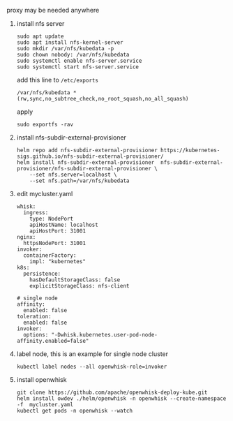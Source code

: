 proxy may be needed anywhere

1. install nfs server
    ```
    sudo apt update
    sudo apt install nfs-kernel-server
    sudo mkdir /var/nfs/kubedata -p
    sudo chown nobody: /var/nfs/kubedata
    sudo systemctl enable nfs-server.service
    sudo systemctl start nfs-server.service
    ```
    add this line to `/etc/exports`
    ```
    /var/nfs/kubedata * (rw,sync,no_subtree_check,no_root_squash,no_all_squash)
    ```
    apply
    ```
    sudo exportfs -rav
    ```
2. install nfs-subdir-external-provisioner
    ```
    helm repo add nfs-subdir-external-provisioner https://kubernetes-sigs.github.io/nfs-subdir-external-provisioner/
    helm install nfs-subdir-external-provisioner  nfs-subdir-external-provisioner/nfs-subdir-external-provisioner \
        --set nfs.server=localhost \
        --set nfs.path=/var/nfs/kubedata
    ```
3. edit mycluster.yaml
    ```
    whisk:
      ingress:
        type: NodePort
        apiHostName: localhost
        apiHostPort: 31001
    nginx:
      httpsNodePort: 31001
    invoker:
      containerFactory:
        impl: "kubernetes"
    k8s:
      persistence:
        hasDefaultStorageClass: false
        explicitStorageClass: nfs-client

    # single node
    affinity:
      enabled: false
    toleration:
      enabled: false
    invoker:
      options: "-Dwhisk.kubernetes.user-pod-node-affinity.enabled=false"
    ```
4. label node, this is an example for single node cluster
    ```
    kubectl label nodes --all openwhisk-role=invoker
    ```
4. install openwhisk
    ```
    git clone https://github.com/apache/openwhisk-deploy-kube.git
    helm install owdev ./helm/openwhisk -n openwhisk --create-namespace -f  mycluster.yaml
    kubectl get pods -n openwhisk --watch
    ```